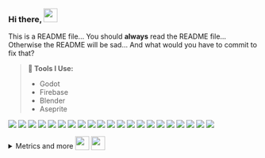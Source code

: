 
### Hi there, <img src="https://user-images.githubusercontent.com/91392083/191121141-db352496-27e2-46d6-923c-6bee904bdb8b.png" valign="center" width=28 height=28>

This is a README file... You should **always** read the README file... Otherwise the README will be sad... And what would you have to commit to fix that?

<!-- <img src="https://user-images.githubusercontent.com/91392083/191122816-de9ec506-59f0-4966-a07a-f3d2437ce1a1.png" valign="bottom" width=28 height=28> -->


> <b>🧰 Tools I Use:</b><ul><li>Godot</li><li>Firebase</li><li>Blender</li><li>Aseprite</li></ul>

<!-- <table><tr><td valign="center"><img src="https://user-images.githubusercontent.com/91392083/191122816-de9ec506-59f0-4966-a07a-f3d2437ce1a1.png"> text </td></tr></table> -->
<!-- ![191122816-de9ec506-59f0-4966-a07a-f3d2437ce1a1-removebg-preview](https://user-images.githubusercontent.com/91392083/191126994-02806ae3-513c-4472-ac35-4ee2bd8a2af8.png) -->
[![](https://img.shields.io/badge/Itch.io-fa5c5c?style=for-the-badge&logo=itch.io&logoColor=white)](https://joshpinto6.itch.io)
[![](https://img.shields.io/badge/Scratch-4D97FF?style=for-the-badge&logo=Scratch&logoColor=white)](https://scratch.mit.edu/users/joshpinto6)
[![](https://img.shields.io/badge/GitHub-100000?style=for-the-badge&logo=github&logoColor=white)](https://github.com/joshpinto6)
[![](https://img.shields.io/badge/Godot-478CBF?style=for-the-badge&logo=godot%20engine&logoColor=white)](https://godotengine.org)
[![](https://img.shields.io/badge/blender-%23F5792A.svg?style=for-the-badge&logo=blender&logoColor=white)](https://blender.org)
[![](https://img.shields.io/badge/Aseprite-efefef?style=for-the-badge&logo=aseprite&logoColor=black)](https://aseprite.org)
[![](https://img.shields.io/badge/firebase-ffca28?style=for-the-badge&logo=firebase&logoColor=black)](https://firebase.google.com)
[![](https://img.shields.io/badge/Visual_Studio_Code-0078D4?style=for-the-badge&logo=visual%20studio%20code&logoColor=white)](https://code.visualstudio.com)
[![](https://img.shields.io/badge/Postman-FF6C37?style=for-the-badge&logo=Postman&logoColor=white)](https://postman.com)
[![](https://img.shields.io/badge/HTML5-E34F26?style=for-the-badge&logo=html5&logoColor=white)](https://www.w3schools.com/html/)
[![](https://img.shields.io/badge/CSS3-1572B6?style=for-the-badge&logo=css3&logoColor=white)](https://www.w3schools.com/css/)
[![](https://img.shields.io/badge/JavaScript-323330?style=for-the-badge&logo=javascript&logoColor=F7DF1E)](https://www.w3schools.com/js/)
[![](https://img.shields.io/badge/Node.js-339933?style=for-the-badge&logo=nodedotjs&logoColor=white)](https://nodejs.org/en/)
[![](https://img.shields.io/badge/npm-CB3837?style=for-the-badge&logo=npm&logoColor=white)](https://www.npmjs.com/)
[![](https://img.shields.io/badge/Python-ffd43b?style=for-the-badge&logo=python&logoColor=black)](https://python.org)
[![](https://img.shields.io/badge/R-276dc3?style=for-the-badge&logo=r&logoColor=white)](https://www.r-project.org/)
[![](https://img.shields.io/badge/GitHub_Actions-2088FF?style=for-the-badge&logo=github-actions&logoColor=white)](https://github.com/features/actions)
[![](https://img.shields.io/badge/Appgyver-000000?style=for-the-badge&logo=appgyver&logoColor=black)](https://appgyver.com)
[![](https://img.shields.io/badge/Kodular-43269b?style=for-the-badge&logo=ai2&logoColor=white)](https://kodular.io)
[![](https://img.shields.io/badge/Niotron-217edb?style=for-the-badge&logo=niotron&logoColor=white)](https://niotron.com)
[![](https://img.shields.io/badge/Wordpress-21749b?style=for-the-badge&logo=wordpress&logoColor=white)](https://wordpress.com)
<!--[![](https://img.shields.io/badge/Hugo-EA4C89?style=for-the-badge&logo=hugo&logoColor=white)](https://gohugo.io)-->



<details>
  <summary>Metrics and more <img src="https://user-images.githubusercontent.com/91392083/191124936-9068589d-7edf-41d2-91a7-521adaa96c52.png" valign="bottom" width=28 height=28>
 <img src="https://user-images.githubusercontent.com/91392083/191125082-c44dc00c-110c-4d20-84c9-556dff7d9f6d.png" valign="bottom" height=28 width=28>
</summary>
  
[![GitHub metrics](https://metrics.lecoq.io/joshpinto6?template=classic&introduction=1&base.indepth=false&introduction.title=true&config.timezone=America%2FNew_York)](https://github.com/joshpinto6?tab=achievements)
  
</details>
